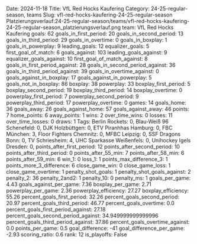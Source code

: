 Date: 2024-11-18
Title: VfL Red Hocks Kaufering
Category: 24-25-regular-season, teams
Slug: vfl-red-hocks-kaufering-24-25-regular-season
Platzierungsverlauf:24-25-regular-season/teams/vfl-red-hocks-kaufering-24-25-regular-season_platzierungsverlauf.png
team: VfL Red Hocks Kaufering
goals: 62
goals_in_first_period: 20
goals_in_second_period: 13
goals_in_third_period: 29
goals_in_overtime: 0
goals_in_boxplay: 1
goals_in_powerplay: 9
leading_goals: 12
equalizer_goals: 5
first_goal_of_match: 6
goals_against: 103
leading_goals_against: 9
equalizer_goals_against: 10
first_goal_of_match_against: 8
goals_in_first_period_against: 28
goals_in_second_period_against: 36
goals_in_third_period_against: 39
goals_in_overtime_against: 0
goals_against_in_boxplay: 17
goals_against_in_powerplay: 5
goals_not_in_boxplay: 86
boxplay: 38
powerplay: 33
boxplay_first_period: 5
boxplay_second_period: 19
boxplay_third_period: 14
boxplay_overtime: 0
powerplay_first_period: 7
powerplay_second_period: 9
powerplay_third_period: 17
powerplay_overtime: 0
games: 14
goals_home: 36
goals_away: 26
goals_against_home: 57
goals_against_away: 46
points: 7
home_points: 6
away_points: 1
wins: 2
over_time_wins: 0
losses: 11
over_time_losses: 0
draws: 1
Tags:  Berlin Rockets: 0,  Blau-Weiß 96 Schenefeld: 0,  DJK Holzbüttgen: 0,  ETV Piranhhas Hamburg: 0,  FBC München: 3,  Floor Fighters Chemnitz: 0,  MFBC Leipzig: 0,  SSF Dragons Bonn: 0,  TV Schriesheim: 4,  UHC Sparkasse Weißenfels: 0,  Unihockey Igels Dresden: 0,
points_after_first_period: 12
points_after_second_period: 10
points_after_third_period: 0
points_after_55_min: 7
points_after_58_min: 6
points_after_59_min: 6
win_1: 0
loss_1: 1
points_max_difference_3: 1
points_more_3_difference: 6
close_game_win: 0
close_game_loss: 1
close_game_overtime: 1
penalty_shot_goals: 1
penalty_shot_goals_against: 2
penalty_2: 36
penalty_2and2: 1
penalty_10: 0
penalty_ms: 1
goals_per_game: 4.43
goals_against_per_game: 7.36
boxplay_per_game: 2.71
powerplay_per_game: 2.36
powerplay_efficiency: 27.27
boxplay_efficiency: 55.26
percent_goals_first_period: 32.26
percent_goals_second_period: 20.97
percent_goals_third_period: 46.77
percent_goals_overtime: 0.0
percent_goals_first_period_against: 27.18
percent_goals_second_period_against: 34.949999999999996
percent_goals_third_period_against: 37.86
percent_goals_overtime_against: 0.0
points_per_game: 0.5
goal_difference: -41
goal_difference_per_game: -2.93
scoring_ratio: 0.6
rank: 12
is_playoffs: False

